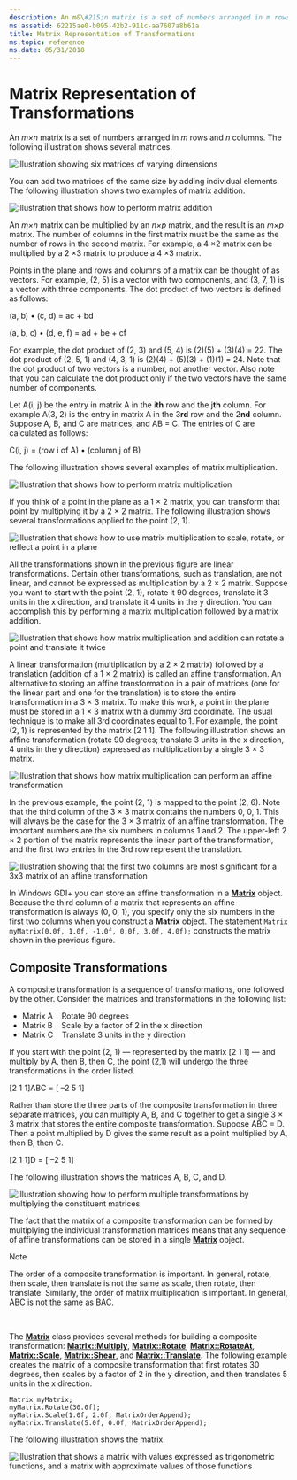 ```yaml
---
description: An m&\#215;n matrix is a set of numbers arranged in m rows and n columns. The following illustration shows several matrices.
ms.assetid: 62215ae0-b095-42b2-911c-aa7607a8b61a
title: Matrix Representation of Transformations
ms.topic: reference
ms.date: 05/31/2018
---
```


# Matrix Representation of Transformations

An *m×n* matrix is a set of numbers arranged in *m* rows and *n* columns. The following illustration shows several matrices.

![illustration showing six matrices of varying dimensions](images/aboutgdip05-art04.png)

You can add two matrices of the same size by adding individual elements. The following illustration shows two examples of matrix addition.

![illustration that shows how to perform matrix addition](images/aboutgdip05-art05.png)

An *m×n* matrix can be multiplied by an *n×p* matrix, and the result is an *m×p* matrix. The number of columns in the first matrix must be the same as the number of rows in the second matrix. For example, a 4 ×2 matrix can be multiplied by a 2 ×3 matrix to produce a 4 ×3 matrix.

Points in the plane and rows and columns of a matrix can be thought of as vectors. For example, (2, 5) is a vector with two components, and (3, 7, 1) is a vector with three components. The dot product of two vectors is defined as follows:

(a, b) • (c, d) = ac + bd

(a, b, c) • (d, e, f) = ad + be + cf

For example, the dot product of (2, 3) and (5, 4) is (2)(5) + (3)(4) = 22. The dot product of (2, 5, 1) and (4, 3, 1) is (2)(4) + (5)(3) + (1)(1) = 24. Note that the dot product of two vectors is a number, not another vector. Also note that you can calculate the dot product only if the two vectors have the same number of components.

Let A(i, j) be the entry in matrix A in the i**th** row and the j**th** column. For example A(3, 2) is the entry in matrix A in the 3**rd** row and the 2**nd** column. Suppose A, B, and C are matrices, and AB = C. The entries of C are calculated as follows:

C(i, j) = (row i of A) • (column j of B)

The following illustration shows several examples of matrix multiplication.

![illustration that shows how to perform matrix multiplication](images/aboutgdip05-art06.png)

If you think of a point in the plane as a 1 × 2 matrix, you can transform that point by multiplying it by a 2 × 2 matrix. The following illustration shows several transformations applied to the point (2, 1).

![illustration that shows how to use matrix multiplication to scale, rotate, or reflect a point in a plane](images/aboutgdip05-art07.png)

All the transformations shown in the previous figure are linear transformations. Certain other transformations, such as translation, are not linear, and cannot be expressed as multiplication by a 2 × 2 matrix. Suppose you want to start with the point (2, 1), rotate it 90 degrees, translate it 3 units in the x direction, and translate it 4 units in the y direction. You can accomplish this by performing a matrix multiplication followed by a matrix addition.

![illustration that shows how matrix multiplication and addition can rotate a point and translate it twice](images/aboutgdip05-art08.png)

A linear transformation (multiplication by a 2 × 2 matrix) followed by a translation (addition of a 1 × 2 matrix) is called an affine transformation. An alternative to storing an affine transformation in a pair of matrices (one for the linear part and one for the translation) is to store the entire transformation in a 3 × 3 matrix. To make this work, a point in the plane must be stored in a 1 × 3 matrix with a dummy 3rd coordinate. The usual technique is to make all 3rd coordinates equal to 1. For example, the point (2, 1) is represented by the matrix \[2 1 1\]. The following illustration shows an affine transformation (rotate 90 degrees; translate 3 units in the x direction, 4 units in the y direction) expressed as multiplication by a single 3 × 3 matrix.

![illustration that shows how matrix multiplication can perform an affine transformation](images/aboutgdip05-art09.png)

In the previous example, the point (2, 1) is mapped to the point (2, 6). Note that the third column of the 3 × 3 matrix contains the numbers 0, 0, 1. This will always be the case for the 3 × 3 matrix of an affine transformation. The important numbers are the six numbers in columns 1 and 2. The upper-left 2 × 2 portion of the matrix represents the linear part of the transformation, and the first two entries in the 3rd row represent the translation.

![illustration showing that the first two columns are most significant for a 3x3 matrix of an affine transformation](images/aboutgdip05-art10.png)

In Windows GDI+ you can store an affine transformation in a [**Matrix**](/windows/desktop/api/gdiplusmatrix/nl-gdiplusmatrix-matrix) object. Because the third column of a matrix that represents an affine transformation is always (0, 0, 1), you specify only the six numbers in the first two columns when you construct a **Matrix** object. The statement `Matrix myMatrix(0.0f, 1.0f, -1.0f, 0.0f, 3.0f, 4.0f);` constructs the matrix shown in the previous figure.

## Composite Transformations

A composite transformation is a sequence of transformations, one followed by the other. Consider the matrices and transformations in the following list:

-   Matrix A    Rotate 90 degrees
-   Matrix B    Scale by a factor of 2 in the x direction
-   Matrix C    Translate 3 units in the y direction

If you start with the point (2, 1) — represented by the matrix \[2 1 1\] — and multiply by A, then B, then C, the point (2,1) will undergo the three transformations in the order listed.

\[2 1 1\]ABC = \[ –2 5 1\]

Rather than store the three parts of the composite transformation in three separate matrices, you can multiply A, B, and C together to get a single 3 × 3 matrix that stores the entire composite transformation. Suppose ABC = D. Then a point multiplied by D gives the same result as a point multiplied by A, then B, then C.

\[2 1 1\]D = \[ –2 5 1\]

The following illustration shows the matrices A, B, C, and D.

![illustration showing how to perform multiple transformations by multiplying the constituent matrices](images/aboutgdip05-art12.png)

The fact that the matrix of a composite transformation can be formed by multiplying the individual transformation matrices means that any sequence of affine transformations can be stored in a single [**Matrix**](/windows/desktop/api/gdiplusmatrix/nl-gdiplusmatrix-matrix) object.

> [!Note]  
> The order of a composite transformation is important. In general, rotate, then scale, then translate is not the same as scale, then rotate, then translate. Similarly, the order of matrix multiplication is important. In general, ABC is not the same as BAC.

 

The [**Matrix**](/windows/desktop/api/gdiplusmatrix/nl-gdiplusmatrix-matrix) class provides several methods for building a composite transformation: [**Matrix::Multiply**](/windows/desktop/api/Gdiplusmatrix/nf-gdiplusmatrix-matrix-multiply), [**Matrix::Rotate**](/windows/desktop/api/Gdiplusmatrix/nf-gdiplusmatrix-matrix-rotate), [**Matrix::RotateAt**](/windows/desktop/api/Gdiplusmatrix/nf-gdiplusmatrix-matrix-rotateat), [**Matrix::Scale**](/windows/desktop/api/Gdiplusmatrix/nf-gdiplusmatrix-matrix-scale), [**Matrix::Shear**](/windows/desktop/api/Gdiplusmatrix/nf-gdiplusmatrix-matrix-shear), and [**Matrix::Translate**](/windows/desktop/api/Gdiplusmatrix/nf-gdiplusmatrix-matrix-translate). The following example creates the matrix of a composite transformation that first rotates 30 degrees, then scales by a factor of 2 in the y direction, and then translates 5 units in the x direction.


```
Matrix myMatrix;
myMatrix.Rotate(30.0f);
myMatrix.Scale(1.0f, 2.0f, MatrixOrderAppend);
myMatrix.Translate(5.0f, 0.0f, MatrixOrderAppend);
```



The following illustration shows the matrix.

![illustration that shows a matrix with values expressed as trigonometric functions, and a matrix with approximate values of those functions](images/aboutgdip05-art13.png)

 

 



